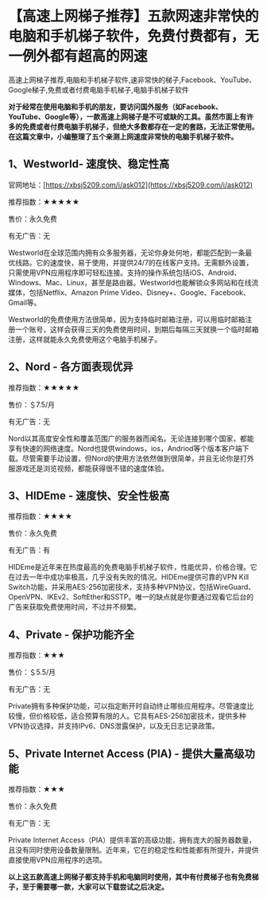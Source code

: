 # 【高速上网梯子推荐】五款网速非常快的电脑和手机梯子软件，免费付费都有，无一例外都有超高的网速
高速上网梯子推荐,电脑和手机梯子软件,速非常快的梯子,Facebook、YouTube、Google梯子,免费或者付费电脑手机梯子,电脑手机梯子软件

**对于经常在使用电脑和手机的朋友，要访问国外服务（如Facebook、YouTube、Google等），一款高速上网梯子是不可或缺的工具。虽然市面上有许多的免费或者付费电脑手机梯子，但绝大多数都存在一定的套路，无法正常使用。在这篇文章中，小编整理了五个亲测上网速度非常快的电脑手机梯子软件。**

## 1、Westworld- 速度快、稳定性高

官网地址：[https://xbsj5209.com/i/ask012](https://xbsj5209.com/i/ask012)

推荐指数：★★★★★

售价：永久免费

有无广告：无

Westworld在全球范围内拥有众多服务器，无论你身处何地，都能匹配到一条最优线路。它的速度快，易于使用，并提供24/7的在线客户支持。无需额外设置，只需使用VPN应用程序即可轻松连接。支持的操作系统包括iOS、Android、Windows、Mac、Linux，甚至是路由器。Westworld也能解锁众多网站和在线流媒体，包括Netflix、Amazon Prime Video、Disney+、Google、Facebook、Gmail等。

Westworld的免费使用方法很简单，因为支持临时邮箱注册，可以用临时邮箱注册一个账号，这样会获得三天的免费使用时间，到期后每隔三天就换一个临时邮箱注册，这样就能永久免费使用这个电脑手机梯子。

## 2、Nord - 各方面表现优异

推荐指数：★★★★★

售价：＄7.5/月

有无广告：无

Nord以其高度安全性和覆盖范围广的服务器而闻名。无论连接到哪个国家，都能享有快速的网络速度。Nord也提供windows，ios，Andriod等个版本客户端下载。尽管需要手动设置，但Nord的使用方法依然做到很简单，并且无论你是打外服游戏还是浏览视频，都能获得很不错的速度体验。

## 3、HIDEme - 速度快、安全性极高

推荐指数：★★★★

售价：永久免费

有无广告：有

HIDEme是近年来在热度最高的免费电脑手机梯子软件，性能优异，价格合理。它在过去一年中成功率极高，几乎没有失败的情况。HIDEme提供可靠的VPN Kill Switch功能，并采用AES-256加密技术，支持多种VPN协议，包括WireGuard、OpenVPN、IKEv2、SoftEther和SSTP。唯一的缺点就是你要通过观看它后台的广告来获取免费使用时间，不过并不频繁。

## 4、Private - 保护功能齐全

推荐指数：★★★

售价：＄5.5/月

有无广告：无

Private拥有多种保护功能，可以指定断开时自动终止哪些应用程序。尽管速度比较慢，但价格较低，适合预算有限的人。它具有AES-256加密技术，提供多种VPN协议选择，并支持IPv6、DNS泄露保护，以及无日志记录政策。

## 5、Private Internet Access (PIA) - 提供大量高级功能

推荐指数：★★★

售价：永久免费

有无广告：无

Private Internet Access（PIA）提供丰富的高级功能，拥有庞大的服务器数量，且没有同时使用设备数量限制。近年来，它在的稳定性和性能都有所提升，并提供直接使用VPN应用程序的选项。

**以上这五款高速上网梯子都支持手机和电脑同时使用，其中有付费梯子也有免费梯子，至于需要哪一款，大家可以下载尝试之后决定。**
